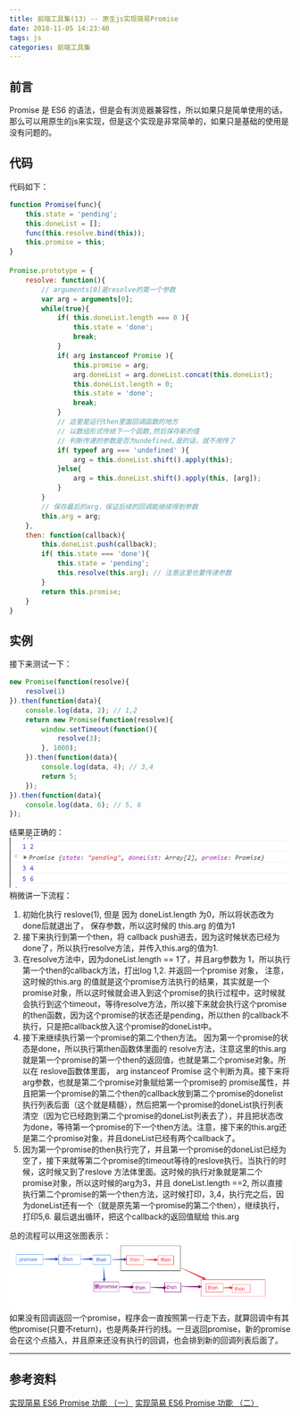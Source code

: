 ```yaml
---
title: 前端工具集(13) -- 原生js实现简易Promise
date: 2018-11-05 14:23:40
tags: js
categories: 前端工具集
---
```

## 前言
Promise 是 ES6 的语法，但是会有浏览器兼容性，所以如果只是简单使用的话，那么可以用原生的js来实现，但是这个实现是非常简单的，如果只是基础的使用是没有问题的。
<!--more-->
## 代码
代码如下：
```javascript
function Promise(func){
    this.state = 'pending';
    this.doneList = [];
    func(this.resolve.bind(this));
    this.promise = this;
}

Promise.prototype = {
    resolve: function(){
        // arguments[0]是resolve的第一个参数
        var arg = arguments[0];
        while(true){
            if( this.doneList.length === 0 ){
                this.state = 'done';
                break;
            }
            if( arg instanceof Promise ){
                this.promise = arg;
                arg.doneList = arg.doneList.concat(this.doneList);
                this.doneList.length = 0;
                this.state = 'done';
                break;
            }
            // 这里是运行then里面回调函数的地方
            // 以数组形式传给下一个函数,然后保存新的值
            // 判断传递的参数是否为undefined,是的话，就不用传了
            if( typeof arg === 'undefined' ){
                arg = this.doneList.shift().apply(this);
            }else{
                arg = this.doneList.shift().apply(this, [arg]);
            }  
        }
        // 保存最后的arg，保证后续的回调能继续得到参数
        this.arg = arg;
    },
    then: function(callback){
        this.doneList.push(callback);
        if( this.state === 'done'){
            this.state = 'pending';
            this.resolve(this.arg); // 注意这里也要传递参数
        }
        return this.promise;
    }
}
```
## 实例
接下来测试一下：
```javascript
new Promise(function(resolve){
    resolve(1)
}).then(function(data){
    console.log(data, 2); // 1,2
    return new Promise(function(resolve){
        window.setTimeout(function(){
            resolve(3);
        }, 1000);
    }).then(function(data){
        console.log(data, 4); // 3,4
        return 5;
    });
}).then(function(data){
    console.log(data, 6); // 5, 6
});
```
结果是正确的：
![1](js-promise/1.png)
稍微讲一下流程：
1. 初始化执行 reslove(1), 但是 因为 doneList.length 为0，所以将状态改为done后就退出了， 保存参数，所以这时候的 this.arg 的值为1
2. 接下来执行到第一个then，将 callback push进去，因为这时候状态已经为done了，所以执行resolve方法，并传入this.arg的值为1.
3. 在resolve方法中，因为doneList.length == 1了，并且arg参数为 1，所以执行第一个then的callback方法，打出log 1,2. 并返回一个promise 对象，
    注意，这时候的this.arg 的值就是这个promise方法执行的结果，其实就是一个promise对象，所以这时候就会进入到这个promise的执行过程中，这时候就会执行到这个timeout，等待resolve方法，所以接下来就会执行这个promise的then函数，因为这个promise的状态还是pending，所以then 的callback不执行，只是把callback放入这个promise的doneList中。
4. 接下来继续执行第一个promise的第二个then方法。 因为第一个promise的状态是done，所以执行第then函数体里面的 resolve方法，注意这里的this.arg就是第一个promise的第一个then的返回值，也就是第二个promise对象。所以在 reslove函数体里面， arg instanceof Promise 这个判断为真。接下来将arg参数，也就是第二个promise对象赋给第一个promise的 promise属性，并且把第一个promise的第二个then的callback放到第二个promise的donelist执行列表后面（这个就是精髓），然后把第一个promise的doneList执行列表清空（因为它已经跑到第二个promise的doneList列表去了），并且把状态改为done，等待第一个promise的下一个then方法。注意，接下来的this.arg还是第二个promise对象，并且doneList已经有两个callback了。
5. 因为第一个promise的then执行完了，并且第一个promise的doneList已经为空了，接下来就等第二个promise的timeout等待的reslove执行。当执行的时候，这时候又到了reslove 方法体里面。这时候的执行对象就是第二个promise对象，所以这时候的arg为3，并且 doneList.length ==2, 所以直接执行第二个promise的第一个then方法，这时候打印，3,4，执行完之后，因为doneList还有一个（就是原先第一个promise的第二个then），继续执行，打印5,6. 最后退出循环，把这个callback的返回值赋给 this.arg

总的流程可以用这张图表示：
![1](js-promise/2.png)
如果没有回调返回一个promise，程序会一直按照第一行走下去，就算回调中有其他promise(只要不return)，也是两条并行的线。一旦返回promise，新的promise会在这个点插入，并且原来还没有执行的回调，也会排到新的回调列表后面了。

---
## 参考资料
[实现简易 ES6 Promise 功能 （一）](https://segmentfault.com/a/1190000004344928)
[实现简易 ES6 Promise 功能 （二）](https://segmentfault.com/a/1190000004358563)